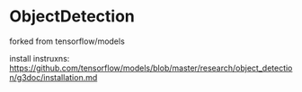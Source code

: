 # ObjectDetection
forked from tensorflow/models

install instruxns: https://github.com/tensorflow/models/blob/master/research/object_detection/g3doc/installation.md
